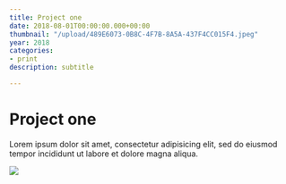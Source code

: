 ```yaml
---
title: Project one
date: 2018-08-01T00:00:00.000+00:00
thumbnail: "/upload/489E6073-0B8C-4F7B-8A5A-437F4CC015F4.jpeg"
year: 2018
categories:
- print
description: subtitle

---
```

# Project one

Lorem ipsum dolor sit amet, consectetur adipisicing elit, sed do eiusmod tempor incididunt ut labore et dolore magna aliqua.

![](/upload/489E6073-0B8C-4F7B-8A5A-437F4CC015F4.jpeg)